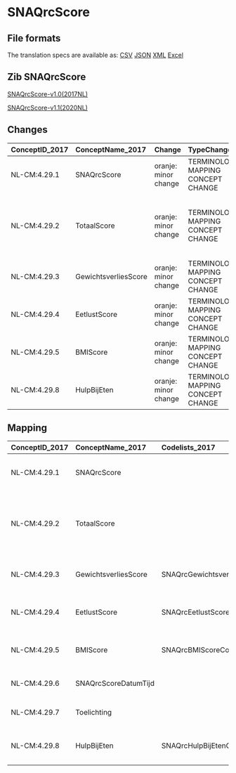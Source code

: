 # SNAQrcScore
## File formats

The translation specs are available as: 
[CSV](../csv/SNAQrcScore.csv) [JSON](../json/SNAQrcScore.json) [XML](../xml/SNAQrcScore.xml) [Excel](../excel/SNAQrcScore.xlsx)



## Zib SNAQrcScore

[SNAQrcScore-v1.0(2017NL)](https://zibs.nl/wiki/SNAQrcScore-v1.0(2017NL))

[SNAQrcScore-v1.1(2020NL)](https://zibs.nl/wiki/SNAQrcScore-v1.1(2020NL))









## Changes

| ConceptID_2017   | ConceptName_2017     | Change               | TypeChange                         | Impact_heen   | TRANSLATIE_spec_heen                                                                                             | Impact_terug   | TRANSLATIE_spec_terug                                                                                            | Omschrijving                              |
|:-----------------|:---------------------|:---------------------|:-----------------------------------|:--------------|:-----------------------------------------------------------------------------------------------------------------|:---------------|:-----------------------------------------------------------------------------------------------------------------|:------------------------------------------|
| NL-CM:4.29.1     | SNAQrcScore          | oranje: minor change | TERMINOLOGY MAPPING CONCEPT CHANGE | Medium        | SCT DefinitionCode [blank] -> [108311000146106 SNAQRC]                                                           | Medium         | SCT DefinitionCode [108311000146106 SNAQRC] -> [blank]                                                           | SNOMED CT DefintionCode concept aangepast |
| NL-CM:4.29.2     | TotaalScore          | oranje: minor change | TERMINOLOGY MAPPING CONCEPT CHANGE | Medium        | SCT DefinitionCode [blank] -> [108901000146105 Short Nutritional Questionnaire for residential care total score] | Medium         | SCT DefinitionCode [108901000146105 Short Nutritional Questionnaire for residential care total score] -> [blank] | SNOMED CT DefintionCode concept aangepast |
| NL-CM:4.29.3     | GewichtsverliesScore | oranje: minor change | TERMINOLOGY MAPPING CONCEPT CHANGE | Medium        | SCT DefinitionCode [blank] -> [4029003 SNAQrcScore GewichtsverliesScore]                                         | Medium         | SCT DefinitionCode [4029003 SNAQrcScore GewichtsverliesScore] -> [blank]                                         | SNOMED CT DefintionCode concept aangepast |
| NL-CM:4.29.4     | EetlustScore         | oranje: minor change | TERMINOLOGY MAPPING CONCEPT CHANGE | Medium        | SCT DefinitionCode [blank] -> [4029004 SNAQrcScore EetlustScore]                                                 | Medium         | SCT DefinitionCode [4029004 SNAQrcScore EetlustScore] -> [blank]                                                 | SNOMED CT DefintionCode concept aangepast |
| NL-CM:4.29.5     | BMIScore             | oranje: minor change | TERMINOLOGY MAPPING CONCEPT CHANGE | Medium        | SCT DefinitionCode [blank] -> [4029005 SNAQrcScore BMIScore]                                                     | Medium         | SCT DefinitionCode [4029005 SNAQrcScore BMIScore] -> [blank]                                                     | SNOMED CT DefintionCode concept aangepast |
| NL-CM:4.29.8     | HulpBijEten          | oranje: minor change | TERMINOLOGY MAPPING CONCEPT CHANGE | Medium        | SCT DefinitionCode [blank] -> [4029008 SNAQrcScore HulpBijEten]                                                  | Medium         | SCT DefinitionCode [4029008 SNAQrcScore HulpBijEten] -> [blank]                                                  | SNOMED CT DefintionCode concept aangepast |

## Mapping

| ConceptID_2017   | ConceptName_2017     | Codelists_2017                      | Change                  | ConceptID_2020   | ConceptName_2020     | Codelists_2020                      | Bits    | Omschrijving                              | TypeChange                         | Impact_heen   | TRANSLATIE_spec_heen                                                                                             | Impact_terug   | TRANSLATIE_spec_terug                                                                                            |
|:-----------------|:---------------------|:------------------------------------|:------------------------|:-----------------|:---------------------|:------------------------------------|:--------|:------------------------------------------|:-----------------------------------|:--------------|:-----------------------------------------------------------------------------------------------------------------|:---------------|:-----------------------------------------------------------------------------------------------------------------|
| NL-CM:4.29.1     | SNAQrcScore          |                                     | oranje: minor change    | NL-CM:4.29.1     | SNAQrcScore          |                                     | ZIB-930 | SNOMED CT DefintionCode concept aangepast | TERMINOLOGY MAPPING CONCEPT CHANGE | Medium        | SCT DefinitionCode [blank] -> [108311000146106 SNAQRC]                                                           | Medium         | SCT DefinitionCode [108311000146106 SNAQRC] -> [blank]                                                           |
| NL-CM:4.29.2     | TotaalScore          |                                     | oranje: minor change    | NL-CM:4.29.2     | TotaalScore          |                                     | ZIB-930 | SNOMED CT DefintionCode concept aangepast | TERMINOLOGY MAPPING CONCEPT CHANGE | Medium        | SCT DefinitionCode [blank] -> [108901000146105 Short Nutritional Questionnaire for residential care total score] | Medium         | SCT DefinitionCode [108901000146105 Short Nutritional Questionnaire for residential care total score] -> [blank] |
| NL-CM:4.29.3     | GewichtsverliesScore | SNAQrcGewichtsverliesScoreCodelijst | oranje: minor change    | NL-CM:4.29.3     | GewichtsverliesScore | SNAQrcGewichtsverliesScoreCodelijst | ZIB-930 | SNOMED CT DefintionCode concept aangepast | TERMINOLOGY MAPPING CONCEPT CHANGE | Medium        | SCT DefinitionCode [blank] -> [4029003 SNAQrcScore GewichtsverliesScore]                                         | Medium         | SCT DefinitionCode [4029003 SNAQrcScore GewichtsverliesScore] -> [blank]                                         |
| NL-CM:4.29.4     | EetlustScore         | SNAQrcEetlustScoreCodelijst         | oranje: minor change    | NL-CM:4.29.4     | EetlustScore         | SNAQrcEetlustScoreCodelijst         | ZIB-930 | SNOMED CT DefintionCode concept aangepast | TERMINOLOGY MAPPING CONCEPT CHANGE | Medium        | SCT DefinitionCode [blank] -> [4029004 SNAQrcScore EetlustScore]                                                 | Medium         | SCT DefinitionCode [4029004 SNAQrcScore EetlustScore] -> [blank]                                                 |
| NL-CM:4.29.5     | BMIScore             | SNAQrcBMIScoreCodelijst             | oranje: minor change    | NL-CM:4.29.5     | BMIScore             | SNAQrcBMIScoreCodelijst             | ZIB-930 | SNOMED CT DefintionCode concept aangepast | TERMINOLOGY MAPPING CONCEPT CHANGE | Medium        | SCT DefinitionCode [blank] -> [4029005 SNAQrcScore BMIScore]                                                     | Medium         | SCT DefinitionCode [4029005 SNAQrcScore BMIScore] -> [blank]                                                     |
| NL-CM:4.29.6     | SNAQrcScoreDatumTijd |                                     | groen: geen wijzigingen | NL-CM:4.29.6     | SNAQrcScoreDatumTijd |                                     |         |                                           |                                    |               |                                                                                                                  |                |                                                                                                                  |
| NL-CM:4.29.7     | Toelichting          |                                     | groen: geen wijzigingen | NL-CM:4.29.7     | Toelichting          |                                     |         |                                           |                                    |               |                                                                                                                  |                |                                                                                                                  |
| NL-CM:4.29.8     | HulpBijEten          | SNAQrcHulpBijEtenCodelijst          | oranje: minor change    | NL-CM:4.29.8     | HulpBijEten          | SNAQrcHulpBijEtenCodelijst          | ZIB-930 | SNOMED CT DefintionCode concept aangepast | TERMINOLOGY MAPPING CONCEPT CHANGE | Medium        | SCT DefinitionCode [blank] -> [4029008 SNAQrcScore HulpBijEten]                                                  | Medium         | SCT DefinitionCode [4029008 SNAQrcScore HulpBijEten] -> [blank]                                                  |

